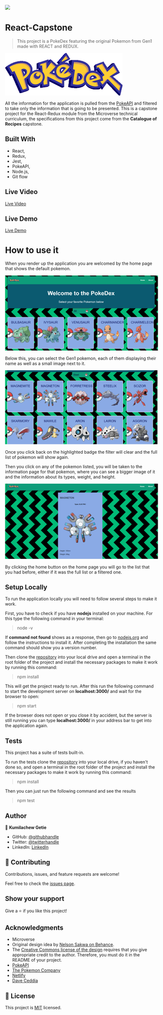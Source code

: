 ![](https://img.shields.io/badge/Microverse-blueviolet)

# React-Capstone

> This project is a PokeDex featuring the original Pokemon from Gen1 made with REACT and REDUX.

![screenshot](./src/assets/images/pokedex.png)

All the information for the application is pulled from the [PokeAPI](https://pokeapi.co/docs/v2) and filtered to take only the information that is going to be presented. This is a capstone project for the React-Redux module from the Microverse technical curriculum, the specifications from this project come from the **Catalogue of Recipes** capstone.

## Built With

- React,
- Redux,
- Jest,
- PokeAPI,
- Node.js,
- Git flow

## Live Video

[Live Video](https://www.loom.com/share/253b860c352946caa39e82ee8ea64cc7)

## Live Demo

[Live Demo](https://pekedex.netlify.app/)

# How to use it

When you render up the application you are welcomed by the home page that shows the default pokemon.

![screenshot](./src/assets/images/screenshots/Homepage.png)

Below this, you can select the Gen1 pokemon, each of them displaying their name as well as a small image next to it.

![screenshot](./src/assets/images/screenshots/pokemon-lists.png)

Once you click back on the highlighted badge the filter will clear and the full list of pokemon will show again.

Then you click on any of the pokemon listed, you will be taken to the information page for that pokemon, where you can see a bigger image of it and the information about its types, weight, and height.

![screenshot](./src/assets/images/screenshots/pokemonlistdetails.png)

By clicking the home button on the home page you will go to the list that you had before, either if it was the full list or a filtered one.

## Setup Locally

To run the application locally you will need to follow several steps to make it work.

First, you have to check if you have **nodejs** installed on your machine. For this type the following command in your terminal:

> node -v

If **command not found** shows as a response, then go to [nodejs.org](https://nodejs.org/en/) and follow the instructions to install it. After completing the installation the same command should show you a version number.

Then clone the [repository](https://github.com/Kumilachew-g/react-capstone.git) into your local drive and open a terminal in the root folder of the project and install the necessary packages to make it work by running this command:

> npm install

This will get the project ready to run. After this run the following command to start the development server on **localhost:3000/** and wait for the browser to open:

> npm start

If the browser does not open or you close it by accident, but the server is still running you can type **localhost:3000/** in your address bar to get into the application again.

## Tests

This project has a suite of tests built-in.

To run the tests clone the [repository](https://github.com/Kumilachew-g/react-capstone.git) into your local drive, if you haven't done so, and open a terminal in the root folder of the project and install the necessary packages to make it work by running this command:

> npm install

Then you can just run the following command and see the results

> npm test

## Author

👤 **Kumilachew Getie**

- GitHub: [@githubhandle](https://github.com/Kumilachew-g/)
- Twitter: [@twitterhandle](https://twitter.com/Getie_Haddis)
- LinkedIn: [LinkedIn](https://www.linkedin.com/in/kumilachew-getie/)

## 🤝 Contributing

Contributions, issues, and feature requests are welcome!

Feel free to check the [issues page](https://github.com/Kumilachew-g/react-capstone/issues/).

## Show your support

Give a ⭐️ if you like this project!

## Acknowledgments

- Microverse
- Original design idea by [Nelson Sakwa on Behance](https://www.behance.net/sakwadesignstudio).
- The [Creative Commons license of the design](https://creativecommons.org/licenses/by-nc/4.0/) requires that you give appropriate credit to the author. Therefore, you must do it in the README of your project.
- [PokeAPI](https://pokeapi.co/docs/v2)
- [The Pokemon Company](https://www.pokemon.com/us/)
- [Netlify](https://www.netlify.com/)
- [Dave Ceddia](https://www.youtube.com/channel/UCPrkHuq0i1WflifRXUpvNmg)

## 📝 License

This project is [MIT](https://opensource.org/licenses/MIT) licensed.
